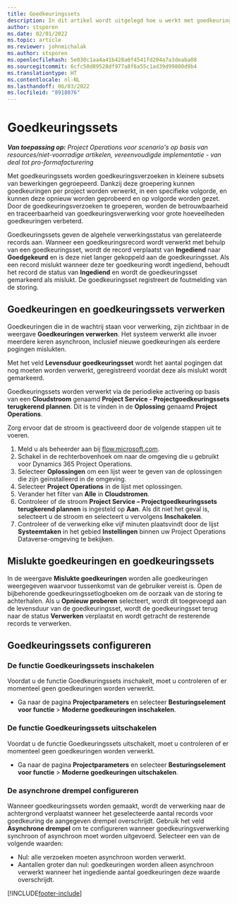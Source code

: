 ```yaml
---
title: Goedkeuringssets
description: In dit artikel wordt uitgelegd hoe u werkt met goedkeuringssets, aanvragen en de subsets van die bewerkingen.
author: stsporen
ms.date: 02/01/2022
ms.topic: article
ms.reviewer: johnmichalak
ms.author: stsporen
ms.openlocfilehash: 5e030c1aa4a41b428a0f4541fd204a7a3deaba08
ms.sourcegitcommit: 6cfc50d89528df977a8f6a55c1ad39d99800d9b4
ms.translationtype: HT
ms.contentlocale: nl-NL
ms.lasthandoff: 06/03/2022
ms.locfileid: "8918076"
---
```

# <a name="approval-sets"></a>Goedkeuringssets

_**Van toepassing op:** Project Operations voor scenario's op basis van resources/niet-voorradige artikelen, vereenvoudigde implementatie - van deal tot pro-formafacturering_

Met goedkeuringssets worden goedkeuringsverzoeken in kleinere subsets van bewerkingen gegroepeerd. Dankzij deze groepering kunnen goedkeuringen per project worden verwerkt, in een specifieke volgorde, en kunnen deze opnieuw worden geprobeerd en op volgorde worden gezet. Door de goedkeuringsverzoeken te groeperen, worden de betrouwbaarheid en traceerbaarheid van goedkeuringsverwerking voor grote hoeveelheden goedkeuringen verbeterd.

Goedkeuringssets geven de algehele verwerkingsstatus van gerelateerde records aan. Wanneer een goedkeuringsrecord wordt verwerkt met behulp van een goedkeuringsset, wordt de record verplaatst van **Ingediend** naar **Goedgekeurd** en is deze niet langer gekoppeld aan de goedkeuringsset. Als een record mislukt wanneer deze ter goedkeuring wordt ingediend, behoudt het record de status van **Ingediend** en wordt de goedkeuringsset gemarkeerd als mislukt. De goedkeuringsset registreert de foutmelding van de storing.

## <a name="processing-approvals-and-approval-sets"></a>Goedkeuringen en goedkeuringssets verwerken
Goedkeuringen die in de wachtrij staan voor verwerking, zijn zichtbaar in de weergave **Goedkeuringen verwerken**. Het systeem verwerkt alle invoer meerdere keren asynchroon, inclusief nieuwe goedkeuringen als eerdere pogingen mislukten.

Met het veld **Levensduur goedkeuringsset** wordt het aantal pogingen dat nog moeten worden verwerkt, geregistreerd voordat deze als mislukt wordt gemarkeerd.

Goedkeuringssets worden verwerkt via de periodieke activering op basis van een **Cloudstroom** genaamd **Project Service - Projectgoedkeuringssets terugkerend plannen**. Dit is te vinden in de **Oplossing** genaamd **Project Operations**. 

Zorg ervoor dat de stroom is geactiveerd door de volgende stappen uit te voeren.

1. Meld u als beheerder aan bij [flow.microsoft.com](https://powerautomate.microsoft.com).
2. Schakel in de rechterbovenhoek om naar de omgeving die u gebruikt voor Dynamics 365 Project Operations.
3. Selecteer **Oplossingen** om een lijst weer te geven van de oplossingen die zijn geïnstalleerd in de omgeving.
4. Selecteer **Project Operations** in de lijst met oplossingen.
5. Verander het filter van **Alle** in **Cloudstromen**.
6. Controleer of de stroom **Project Service – Projectgoedkeuringssets terugkerend plannen** is ingesteld op **Aan**. Als dit niet het geval is, selecteert u de stroom en selecteert u vervolgens **Inschakelen**.
7. Controleer of de verwerking elke vijf minuten plaatsvindt door de lijst **Systeemtaken** in het gebied **Instellingen** binnen uw Project Operations Dataverse-omgeving te bekijken.

## <a name="failed-approvals-and-approval-sets"></a>Mislukte goedkeuringen en goedkeuringssets
In de weergave **Mislukte goedkeuringen** worden alle goedkeuringen weergegeven waarvoor tussenkomst van de gebruiker vereist is. Open de bijbehorende goedkeuringssetlogboeken om de oorzaak van de storing te achterhalen.
Als u **Opnieuw proberen** selecteert, wordt dit toegevoegd aan de levensduur van de goedkeuringsset, wordt de goedkeuringsset terug naar de status **Verwerken** verplaatst en wordt getracht de resterende records te verwerken.

## <a name="configure-approval-sets"></a>Goedkeuringssets configureren

### <a name="enable-the-approval-sets-feature"></a>De functie Goedkeuringssets inschakelen
Voordat u de functie Goedkeuringssets inschakelt, moet u controleren of er momenteel geen goedkeuringen worden verwerkt.

- Ga naar de pagina **Projectparameters** en selecteer **Besturingselement voor functie** > **Moderne goedkeuringen inschakelen**.

### <a name="turn-off-the-approval-sets-feature"></a>De functie Goedkeuringssets uitschakelen
Voordat u de functie Goedkeuringssets uitschakelt, moet u controleren of er momenteel geen goedkeuringen worden verwerkt.

- Ga naar de pagina **Projectparameters** en selecteer **Besturingselement voor functie** > **Moderne goedkeuringen uitschakelen**.

### <a name="configuring-the-asynchronous-threshold"></a>De asynchrone drempel configureren 
Wanneer goedkeuringssets worden gemaakt, wordt de verwerking naar de achtergrond verplaatst wanneer het geselecteerde aantal records voor goedkeuring de aangegeven drempel overschrijdt. Gebruik het veld **Asynchrone drempel** om te configureren wanneer goedkeuringsverwerking synchroon of asynchroon moet worden uitgevoerd. Selecteer een van de volgende waarden:

  - Nul: alle verzoeken moeten asynchroon worden verwerkt. 
  - Aantallen groter dan nul: goedkeuringen worden alleen asynchroon verwerkt wanneer het ingediende aantal goedkeuringen deze waarde overschrijdt.

[!INCLUDE[footer-include](../includes/footer-banner.md)]
